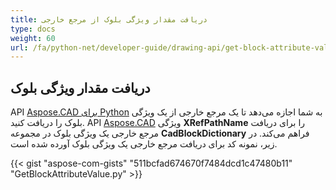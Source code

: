 ```yaml
---
title: دریافت مقدار ویژگی بلوک از مرجع خارجی
type: docs
weight: 60
url: /fa/python-net/developer-guide/drawing-api/get-block-attribute-value-of-external-reference/
---
```


## **دریافت مقدار ویژگی بلوک**

API [Aspose.CAD برای Python](/fa/cad/python/) به شما اجازه می‌دهد تا یک مرجع خارجی از یک ویژگی بلوک را دریافت کنید. API [Aspose.CAD](https://products.aspose.com/cad/python/) ویژگی **XRefPathName** را برای دریافت مرجع خارجی یک ویژگی بلوک در مجموعه **CadBlockDictionary** فراهم می‌کند. در زیر، نمونه کد برای دریافت مرجع خارجی یک ویژگی بلوک آورده شده است.

{{< gist "aspose-com-gists" "511bcfad674670f7484dcd1c47480b11" "GetBlockAttributeValue.py" >}}
